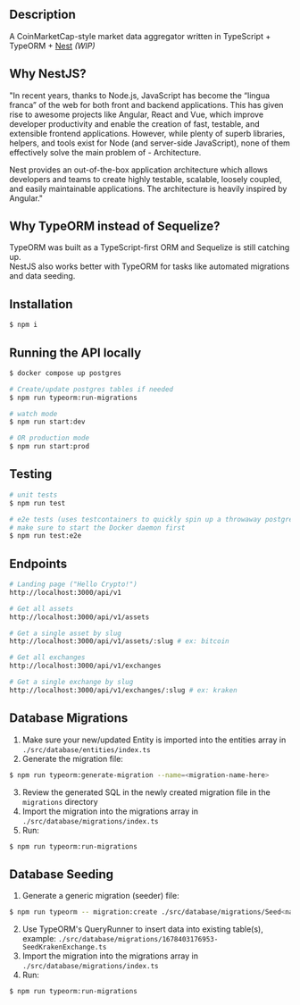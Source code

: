 ## Description

A CoinMarketCap-style market data aggregator written in TypeScript + TypeORM + [Nest](https://github.com/nestjs/nest) _(WIP)_

## Why NestJS?

"In recent years, thanks to Node.js, JavaScript has become the “lingua franca” of the web for both front and backend applications. This has given rise to awesome projects like Angular, React and Vue, which improve developer productivity and enable the creation of fast, testable, and extensible frontend applications. However, while plenty of superb libraries, helpers, and tools exist for Node (and server-side JavaScript), none of them effectively solve the main problem of - Architecture.

Nest provides an out-of-the-box application architecture which allows developers and teams to create highly testable, scalable, loosely coupled, and easily maintainable applications. The architecture is heavily inspired by Angular."

## Why TypeORM instead of Sequelize?

TypeORM was built as a TypeScript-first ORM and Sequelize is still catching up.  
NestJS also works better with TypeORM for tasks like automated migrations and data seeding.

## Installation

```bash
$ npm i
```

## Running the API locally

```bash
$ docker compose up postgres

# Create/update postgres tables if needed
$ npm run typeorm:run-migrations

# watch mode
$ npm run start:dev

# OR production mode
$ npm run start:prod
```

## Testing

```bash
# unit tests
$ npm run test

# e2e tests (uses testcontainers to quickly spin up a throwaway postgres container)
# make sure to start the Docker daemon first
$ npm run test:e2e
```

## Endpoints

```bash
# Landing page ("Hello Crypto!")
http://localhost:3000/api/v1

# Get all assets
http://localhost:3000/api/v1/assets

# Get a single asset by slug
http://localhost:3000/api/v1/assets/:slug # ex: bitcoin

# Get all exchanges
http://localhost:3000/api/v1/exchanges

# Get a single exchange by slug
http://localhost:3000/api/v1/exchanges/:slug # ex: kraken
```

## Database Migrations

1. Make sure your new/updated Entity is imported into the entities array in `./src/database/entities/index.ts`
2. Generate the migration file:

```bash
$ npm run typeorm:generate-migration --name=<migration-name-here>
```

3. Review the generated SQL in the newly created migration file in the `migrations` directory
4. Import the migration into the migrations array in `./src/database/migrations/index.ts`
5. Run:

```bash
$ npm run typeorm:run-migrations
```

## Database Seeding

1. Generate a generic migration (seeder) file:

```bash
$ npm run typeorm -- migration:create ./src/database/migrations/Seed<name of what data you are seeding>
```

2. Use TypeORM's QueryRunner to insert data into existing table(s), example: `./src/database/migrations/1678403176953-SeedKrakenExchange.ts`
3. Import the migration into the migrations array in `./src/database/migrations/index.ts`
4. Run:

```bash
$ npm run typeorm:run-migrations
```
